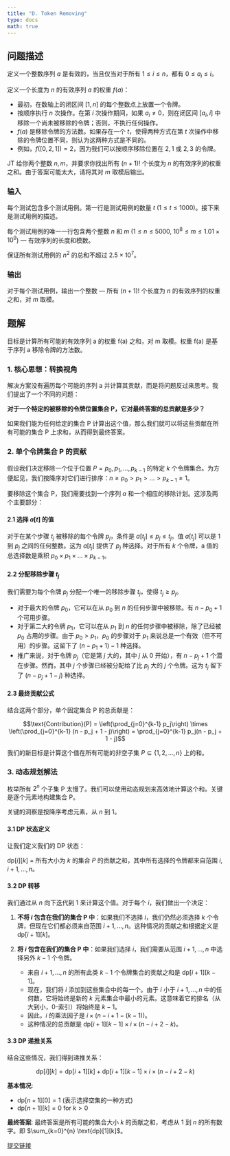 ```yaml
---
title: "D. Token Removing"
type: docs
math: true
---
```


## 问题描述

定义一个整数序列 $a$ 是有效的，当且仅当对于所有 $1 ≤ i ≤ n$，都有 $0 ≤ a_i ≤ i$。

定义一个长度为 $n$ 的有效序列 $a$ 的权重 $f(a)$：

-   最初，在数轴上的闭区间 $[1, n]$ 的每个整数点上放置一个令牌。
-   按顺序执行 $n$ 次操作。在第 $i$ 次操作期间，如果 $a_i \neq 0$，则在闭区间 $[a_i, i]$ 中移除一个尚未被移除的令牌；否则，不执行任何操作。
-   $f(a)$ 是移除令牌的方法数。如果存在一个 $t$，使得两种方式在第 $t$ 次操作中移除的令牌位置不同，则认为这两种方式是不同的。
-   例如，$f([0,2,1]) = 2$，因为我们可以按顺序移除位置在 $2,1$ 或 $2,3$ 的令牌。

JT 给你两个整数 $n, m$，并要求你找出所有 $(n+1)!$ 个长度为 $n$ 的有效序列的权重之和。由于答案可能太大，请将其对 $m$ 取模后输出。

### 输入

每个测试包含多个测试用例。第一行是测试用例的数量 $t$ ($1 ≤ t ≤ 1000$)。接下来是测试用例的描述。

每个测试用例的唯一一行包含两个整数 $n$ 和 $m$ ($1 ≤ n ≤ 5000$, $10^8 ≤ m ≤ 1.01 × 10^9$) — 有效序列的长度和模数。

保证所有测试用例的 $n^2$ 的总和不超过 $2.5 × 10^7$。

### 输出

对于每个测试用例，输出一个整数 — 所有 $(n+1)!$ 个长度为 $n$ 的有效序列的权重之和，对 $m$ 取模。

## 题解
目标是计算所有可能的有效序列 a 的权重 f(a) 之和，对 m 取模。权重 f(a) 是基于序列 a 移除令牌的方法数。

### 1. 核心思想：转换视角

解决方案没有遍历每个可能的序列 a 并计算其贡献，而是将问题反过来思考。我们提出了一个不同的问题：

**对于一个特定的被移除的令牌位置集合 P，它对最终答案的总贡献是多少？**

如果我们能为任何给定的集合 P 计算出这个值，那么我们就可以将这些贡献在所有可能的集合 P 上求和，从而得到最终答案。

### 2. 单个令牌集合 P 的贡献

假设我们决定移除一个位于位置 $P = {p_0, p_1, ..., p_{k-1}}$ 的特定 $k$ 个令牌集合。为方便起见，我们按降序对它们进行排序：$n ≥ p_0 > p_1 > ... > p_{k-1} ≥ 1$。

要移除这个集合 P，我们需要找到一个序列 $a$ 和一个相应的移除计划。这涉及两个主要部分：

#### 2.1 选择 $a[t]$ 的值

对于在某个步骤 $t_j$ 被移除的每个令牌 $p_j$，条件是 $a[t_j] ≤ p_j ≤ t_j$。值 $a[t_j]$ 可以是 1 到 $p_j$ 之间的任何整数。这为 $a[t_j]$ 提供了 $p_j$ 种选择。对于所有 $k$ 个令牌，a 值的总选择数是乘积 $p_0 × p_1 × ... × p_{k-1}$。

#### 2.2 分配移除步骤 $t_j$

我们需要为每个令牌 $p_j$ 分配一个唯一的移除步骤 $t_j$，使得 $t_j ≥ p_j$。

-   对于最大的令牌 $p_0$，它可以在从 $p_0$ 到 $n$ 的任何步骤中被移除。有 $n - p_0 + 1$ 个可用步骤。
-   对于第二大的令牌 $p_1$，它可以在从 $p_1$ 到 $n$ 的任何步骤中被移除，除了已经被 $p_0$ 占用的步骤。由于 $p_0 > p_1$，$p_0$ 的步骤对于 $p_1$ 来说总是一个有效（但不可用）的步骤。这留下了 $(n - p_1 + 1) - 1$ 种选择。
-   推广来说，对于令牌 $p_j$（它是第 $j$ 大的，其中 $j$ 从 0 开始），有 $n - p_j + 1$ 个潜在步骤。然而，其中 $j$ 个步骤已经被分配给了比 $p_j$ 大的 $j$ 个令牌。这为 $t_j$ 留下了 $(n - p_j + 1 - j)$ 种选择。

#### 2.3 最终贡献公式

结合这两个部分，单个固定集合 P 的总贡献是：

$$\text{Contribution}(P) = \left(\prod_{j=0}^{k-1} p_j\right) \times \left(\prod_{j=0}^{k-1} (n - p_j + 1 - j)\right) = \prod_{j=0}^{k-1} p_j(n - p_j + 1 - j)$$

我们的新目标是计算这个值在所有可能的非空子集 $P \subseteq \{1, 2, ..., n\}$ 上的和。

### 3. 动态规划解法

枚举所有 $2^n$ 个子集 P 太慢了。我们可以使用动态规划来高效地计算这个和。关键是逐个元素地构建集合 P。

关键的洞察是按降序考虑元素，从 $n$ 到 $1$。

#### 3.1 DP 状态定义

让我们定义我们的 DP 状态：

$\text{dp}[i][k]$ = 所有大小为 $k$ 的集合 $P$ 的贡献之和，其中所有选择的令牌都来自范围 ${i, i+1, ..., n}$。

#### 3.2 DP 转移

我们通过从 $n$ 向下迭代到 $1$ 来计算这个值。对于每个 $i$，我们做出一个决定：

1.  **不将 $i$ 包含在我们的集合 P 中**：如果我们不选择 $i$，我们仍然必须选择 $k$ 个令牌，但现在它们都必须来自范围 ${i+1, ..., n}$。这种情况的贡献之和根据定义是 $\text{dp}[i+1][k]$。

2.  **将 $i$ 包含在我们的集合 P 中**：如果我们选择 $i$，我们需要从范围 ${i+1, ..., n}$ 中选择另外 $k-1$ 个令牌。
    -   来自 ${i+1, ..., n}$ 的所有此类 $k-1$ 个令牌集合的贡献之和是 $\text{dp}[i+1][k-1]$。
    -   现在，我们将 $i$ 添加到这些集合中的每一个。由于 $i$ 小于 ${i+1, ..., n}$ 中的任何数，它将始终是新的 $k$ 元素集合中最小的元素。这意味着它的排名（从大到小，0-索引）将始终是 $k-1$。
    -   因此，$i$ 的乘法因子是 $i × (n - i + 1 - (k-1))$。
    -   这种情况的总贡献是 $\text{dp}[i+1][k-1] × i × (n - i + 2 - k)$。

#### 3.3 DP 递推关系

结合这些情况，我们得到递推关系：

$$\text{dp}[i][k] = \text{dp}[i+1][k] + \text{dp}[i+1][k-1] × i × (n - i + 2 - k)$$

**基本情况**:
-   $\text{dp}[n+1][0] = 1$ (表示选择空集的一种方式)
-   $\text{dp}[n+1][k] = 0$ for $k > 0$

**最终答案**: 最终答案是所有可能的集合大小 $k$ 的贡献之和，考虑从 1 到 $n$ 的所有数字。即 $\sum_{k=0}^{n} \text{dp}[1][k]$。

[提交链接](https://codeforces.com/contest/2119/submission/327831719)